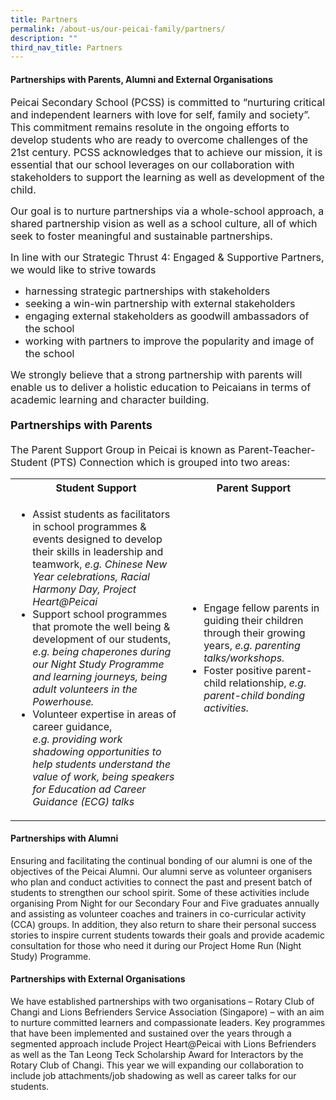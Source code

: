 ```yaml
---
title: Partners
permalink: /about-us/our-peicai-family/partners/
description: ""
third_nav_title: Partners
---
```

<h4><strong>Partnerships with Parents, Alumni and External Organisations</strong></h4>
<p><font size="3">Peicai Secondary School (PCSS) is committed to &ldquo;nurturing critical and independent learners with love for self, family and society&rdquo;. This commitment remains resolute in the ongoing efforts to develop students who are ready to overcome challenges of the 21st century. PCSS acknowledges that to achieve our mission, it is essential that our school leverages on our collaboration with stakeholders to support the learning as well as development of the child.&nbsp;</font></p>
<p><font size="3">Our goal is to nurture partnerships via a whole-school approach, a shared partnership vision as well as a school culture, all of which seek to foster meaningful and sustainable partnerships.&nbsp;</font></p>
<p><font size="3">In line with our Strategic Thrust 4: Engaged &amp; Supportive Partners, we would like to strive towards&nbsp;</font></p>
<ul>
	<li><font size="3">harnessing strategic partnerships with stakeholders</font></li>
	<li><font size="3">seeking a win-win partnership with external stakeholders</font></li>
	<li><font size="3">engaging external stakeholders as goodwill ambassadors of the school</font></li>
	<li><font size="3">working with partners to improve the popularity and image of the school</font></li>
</ul>
<p><font size="3">We strongly believe that a strong partnership with parents will enable us to deliver a holistic education to Peicaians in terms of academic learning and character building.</font></p>
<h4><strong><font size="4">Partnerships with Parents</font></strong></h4>
<p><font size="3">The Parent Support Group in Peicai is known as Parent-Teacher-Student (PTS) Connection which is grouped into two areas:</p>
</font>
<table>
<tbody>
<tr>
	<th><font size="3">Student Support</font></th>
	<th><font size="3">Parent Support</font></th>
</tr>
<tr>
<td>
<ul>
<li><font size="3">Assist students as facilitators in school programmes &amp; events designed to develop their skills in leadership and teamwork, <em>e.g. Chinese New Year celebrations, Racial Harmony Day, Project Heart@Peicai</font></em></li>
<li>Support school programmes that promote the well being &amp; development of our students, <em>e.g.</em>&nbsp;<em>being chaperones during our Night Study Programme and learning journeys, being adult volunteers in the Powerhouse.</em></li>
<li>Volunteer expertise in areas of career guidance, <em>e.g.</em>&nbsp;<em>providing work shadowing opportunities to help students understand the value of work, being speakers for Education ad Career Guidance (ECG) talks</em></li>
</ul>
</td>
<td>
<ul>
<li>Engage fellow parents in guiding their children through their growing years, <em>e.g. parenting talks/workshops.</em></li>
<li>Foster positive parent-child relationship, <em>e.g. parent-child bonding activities.</em></li>
</ul>
</td>
</tr>
</tbody>
</table>
<h4><strong>Partnerships with Alumni</strong></h4>
<p>Ensuring and facilitating the continual bonding of our alumni is one of the objectives of the Peicai Alumni. Our alumni serve as volunteer organisers who plan and conduct activities to connect the past and present batch of students to strengthen our school spirit. Some of these activities include organising Prom Night for our Secondary Four and Five graduates annually and assisting as volunteer coaches and trainers in co-curricular activity (CCA) groups. In addition, they also return to share their personal success stories to inspire current students towards their goals and provide academic consultation for those who need it during our Project Home Run (Night Study) Programme.</p>
<h4><strong>Partnerships with External Organisations</strong></h4>
<p>We have established partnerships with two organisations &ndash; Rotary Club of Changi and Lions Befrienders Service Association (Singapore) &ndash; with an aim to nurture committed learners and compassionate leaders. Key programmes that have been implemented and sustained over the years through a segmented approach include Project Heart@Peicai with Lions Befrienders as well as the Tan Leong Teck Scholarship Award for Interactors by the Rotary Club of Changi. This year we will expanding our collaboration to include job attachments/job shadowing as well as career talks for our students.</p>